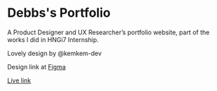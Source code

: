 # Debbs's Portfolio

A Product Designer and UX Researcher’s portfolio website, part of the works I did in HNGi7 Internship. 

Lovely design by @kemkem-dev

Design link at [Figma](https://www.figma.com/file/S4zsUGOnyRLyyyRx33zvhU/Envato-Project-Designer-portfolio?node-id=0%3A1)

[Live link](https://debbs-portfolio.herokuapp.com/)